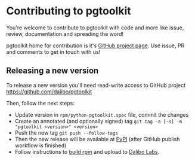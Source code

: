 # Contributing to pgtoolkit

You're welcome to contribute to pgtoolkit with code and more like issue, review,
documentation and spreading the word!

pgtoolkit home for contribution is it's [GitHub project
page](https://github.com/dalibo/pgtoolkit). Use issue, PR and comments to get in
touch with us!


## Releasing a new version

To release a new version you'll need read-write access to GitHub project
https://github.com/dalibo/pgtoolkit

Then, follow the next steps:

- Update version in `rpm/python-pgtoolkit.spec` file, commit the changes
- Create an annotated (and optionally signed) tag
  `git tag -a [-s] -m "pgtoolkit <version>" <version>`
- Push the new tag
  `git push --follow-tags`
- Then the new release will be available at
  [PyPI](https://pypi.org/project/pgtoolkit/)
  (after GitHub publish workflow is finished)
- Follow instructions to [build rpm](./rpm) and upload to [Dalibo
  Labs](https://yum.dalibo.org/labs/).
